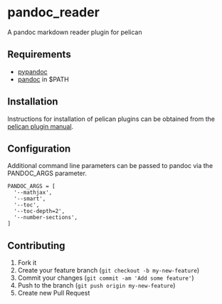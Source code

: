 pandoc_reader
=============

A pandoc markdown reader plugin for pelican


Requirements
------------

  - [pypandoc]
  - [pandoc] in $PATH


Installation
------------

Instructions for installation of pelican plugins can be obtained from the [pelican plugin manual](https://github.com/getpelican/pelican-plugins/blob/master/Readme.rst).


Configuration
-------------

Additional command line parameters can be passed to pandoc via the PANDOC_ARGS parameter.

    PANDOC_ARGS = [
      '--mathjax',
      '--smart',
      '--toc',
      '--toc-depth=2',
      '--number-sections',
    ]


Contributing
------------

1. Fork it
2. Create your feature branch (`git checkout -b my-new-feature`)
3. Commit your changes (`git commit -am 'Add some feature'`)
4. Push to the branch (`git push origin my-new-feature`)
5. Create new Pull Request



[pandoc]: http://johnmacfarlane.net/pandoc/
[pypandoc]: https://github.com/bebraw/pypandoc
